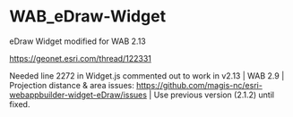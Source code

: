# WAB_eDraw-Widget
eDraw Widget modified for WAB 2.13

https://geonet.esri.com/thread/122331 

Needed line 2272 in Widget.js commented out to work in v2.13 | WAB 2.9 | Projection distance & area issues: https://github.com/magis-nc/esri-webappbuilder-widget-eDraw/issues | Use previous version (2.1.2) until fixed.

